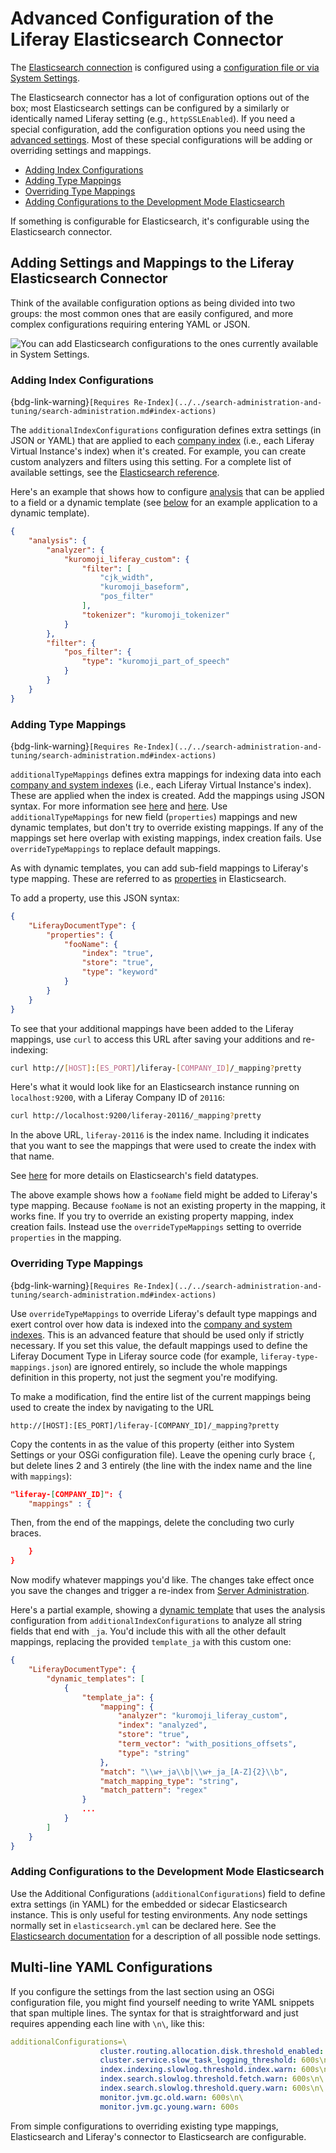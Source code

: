 # Advanced Configuration of the Liferay Elasticsearch Connector

The [Elasticsearch connection](./connecting-to-elasticsearch.md) is configured using a [configuration file or via System Settings](./elasticsearch-connector-configuration-reference.md#configuration-files-and-system-settings-entries).

The Elasticsearch connector has a lot of configuration options out of the box; most Elasticsearch settings can be configured by a similarly or identically named Liferay setting (e.g., `httpSSLEnabled`). If you need a special configuration, add the configuration options you need using the [advanced settings](./../elasticsearch/elasticsearch-connector-configuration-reference.md). Most of these special configurations will be adding or overriding settings and mappings. 

* [Adding Index Configurations](#adding-index-configurations)
* [Adding Type Mappings](#adding-type-mappings)
* [Overriding Type Mappings](#overriding-type-mappings)
* [Adding Configurations to the Development Mode Elasticsearch](#adding-configurations-to-the-development-mode-elasticsearch)

If something is configurable for Elasticsearch, it's configurable using the Elasticsearch connector.

## Adding Settings and Mappings to the Liferay Elasticsearch Connector

Think of the available configuration options as being divided into two groups: the most common ones that are easily configured, and more complex configurations requiring entering YAML or JSON.

![You can add Elasticsearch configurations to the ones currently available in System Settings.](./advanced-configuration-of-the-liferay-elasticsearch-connector/images/01.png)

### Adding Index Configurations

{bdg-link-warning}`[Requires Re-Index](../../search-administration-and-tuning/search-administration.md#index-actions)`

The `additionalIndexConfigurations` configuration defines extra settings (in JSON or YAML) that are applied to each [company index](../../search-administration-and-tuning/elasticsearch-indexes-reference.md) (i.e., each Liferay Virtual Instance's index) when it's created. For example, you can create custom analyzers and filters using this setting. For a complete list of available settings, see the [Elasticsearch reference](https://www.elastic.co/guide/en/elasticsearch/reference/7.x/index-modules.html).

Here's an example that shows how to configure [analysis](https://www.elastic.co/guide/en/elasticsearch/reference/7.x/index-modules-analysis.html) that can be applied to a field or a dynamic template (see [below](#overriding-type-mappings) for an example application to a dynamic template).

```json
{  
    "analysis": {
        "analyzer": {
            "kuromoji_liferay_custom": {
                "filter": [
                    "cjk_width",
                    "kuromoji_baseform",
                    "pos_filter"
                ],
                "tokenizer": "kuromoji_tokenizer"
            }
        },
        "filter": {
            "pos_filter": {
                "type": "kuromoji_part_of_speech"
            }
        }
    }
}
```

### Adding Type Mappings

{bdg-link-warning}`[Requires Re-Index](../../search-administration-and-tuning/search-administration.md#index-actions)`

`additionalTypeMappings` defines extra mappings for indexing data into each [company and system indexes](../../search-administration-and-tuning/elasticsearch-indexes-reference.md) (i.e., each Liferay Virtual Instance's index). These are applied when the index is created. Add the mappings using JSON syntax. For more information see [here](https://www.elastic.co/guide/en/elasticsearch/reference/7.x/mapping.html) and [here](https://www.elastic.co/guide/en/elasticsearch/reference/7.x/indices-put-mapping.html). Use `additionalTypeMappings` for new field (`properties`) mappings and new dynamic templates, but don't try to override existing mappings. If any of the mappings set here overlap with existing mappings, index creation fails. Use `overrideTypeMappings` to replace default mappings.

As with dynamic templates, you can add sub-field mappings to Liferay's type mapping. These are referred to as [properties](https://www.elastic.co/guide/en/elasticsearch/reference/7.x/properties.html) in Elasticsearch.

To add a property, use this JSON syntax:

```json
{ 
    "LiferayDocumentType": {  
        "properties": {   
            "fooName": {
                "index": "true",
                "store": "true",
                "type": "keyword"
            }
        }   
    }
}
```

To see that your additional mappings have been added to the Liferay mappings, use `curl` to access this URL after saving your additions and re-indexing:

```bash
curl http://[HOST]:[ES_PORT]/liferay-[COMPANY_ID]/_mapping?pretty
```

Here's what it would look like for an Elasticsearch instance running on `localhost:9200`, with a Liferay Company ID of `20116`:

```bash
curl http://localhost:9200/liferay-20116/_mapping?pretty
```

In the above URL, `liferay-20116` is the index name. Including it indicates that you want to see the mappings that were used to create the index with that name.

See [here](https://www.elastic.co/guide/en/elasticsearch/reference/7.x/mapping-types.html) for more details on Elasticsearch's field datatypes.

The above example shows how a `fooName` field might be added to Liferay's type mapping. Because `fooName` is not an existing property in the mapping, it works fine. If you try to override an existing property mapping, index creation fails. Instead use the `overrideTypeMappings` setting to override `properties` in the mapping.

### Overriding Type Mappings

{bdg-link-warning}`[Requires Re-Index](../../search-administration-and-tuning/search-administration.md#index-actions)`

Use `overrideTypeMappings` to override Liferay's default type mappings and exert control over how data is indexed into the [company and system indexes](../../search-administration-and-tuning/elasticsearch-indexes-reference.md). This is an advanced feature that should be used only if strictly necessary. If you set this value, the default mappings used to define the Liferay Document Type in Liferay source code (for example, `liferay-type-mappings.json`) are ignored entirely, so include the whole mappings definition in this property, not just the segment you're modifying.

To make a modification, find the entire list of the current mappings being used to create the index by navigating to the URL

```
http://[HOST]:[ES_PORT]/liferay-[COMPANY_ID]/_mapping?pretty
```

Copy the contents in as the value of this property (either into System Settings or your OSGi configuration file). Leave the opening curly brace `{`, but delete lines 2 and 3 entirely (the line with the index name and the line with `mappings`):

```json
"liferay-[COMPANY_ID]": {
    "mappings" : {
```

Then, from the end of the mappings, delete the concluding two curly braces.

```json
    }
}
```

Now modify whatever mappings you'd like. The changes take effect once you save the changes and trigger a re-index from [Server Administration](../../../system-administration/using-the-server-administration-panel.md). 

Here's a partial example, showing a [dynamic template](https://www.elastic.co/guide/en/elasticsearch/reference/7.x/dynamic-templates.html) that uses the analysis configuration from `additionalIndexConfigurations` to analyze all string fields that end with `_ja`. You'd include this with all the other default mappings, replacing the provided `template_ja` with this custom one:

```json
{
    "LiferayDocumentType": {
        "dynamic_templates": [
            {
                "template_ja": {
                    "mapping": {
                        "analyzer": "kuromoji_liferay_custom",
                        "index": "analyzed",
                        "store": "true",
                        "term_vector": "with_positions_offsets",
                        "type": "string"
                    },
                    "match": "\\w+_ja\\b|\\w+_ja_[A-Z]{2}\\b",
                    "match_mapping_type": "string",
                    "match_pattern": "regex"
                }
                ...
            }
        ]
    }
}
```

### Adding Configurations to the Development Mode Elasticsearch

Use the Additional Configurations (`additionalConfigurations`) field to define extra settings (in YAML) for the embedded or sidecar Elasticsearch instance. This is only useful for testing environments. Any node settings normally set in `elasticsearch.yml` can be declared here. See the [Elasticsearch documentation](https://www.elastic.co/guide/en/elasticsearch/reference/7.x/index.html)  for a description of all possible node settings.

## Multi-line YAML Configurations

If you configure the settings from the last section using an OSGi configuration file, you might find yourself needing to write YAML snippets that span multiple lines. The syntax for that is straightforward and just requires appending each line with `\n\`, like this:

```yaml
additionalConfigurations=\
                    cluster.routing.allocation.disk.threshold_enabled: false\n\
                    cluster.service.slow_task_logging_threshold: 600s\n\
                    index.indexing.slowlog.threshold.index.warn: 600s\n\
                    index.search.slowlog.threshold.fetch.warn: 600s\n\
                    index.search.slowlog.threshold.query.warn: 600s\n\
                    monitor.jvm.gc.old.warn: 600s\n\
                    monitor.jvm.gc.young.warn: 600s
```

From simple configurations to overriding existing type mappings, Elasticsearch and Liferay's connector to Elasticsearch are configurable.
